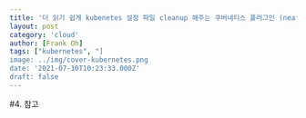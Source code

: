 ```yaml
---
title: '더 읽기 쉽게 kubenetes 설정 파일 cleanup 해주는 쿠버네티스 플러그인 (neat)'
layout: post
category: 'cloud'
author: [Frank Oh]
tags: ["kubernetes", "]
image: ../img/cover-kubernetes.png
date: '2021-07-10T10:23:33.000Z'
draft: false
---
```

 

#4. 참고
